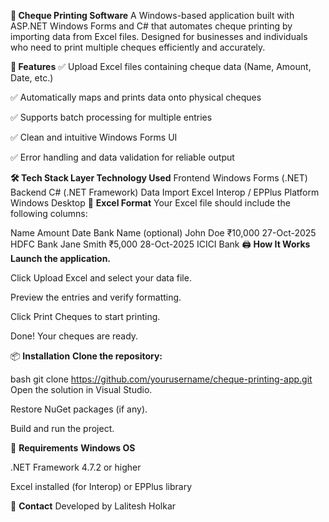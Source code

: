 **🧾 Cheque Printing Software**
A Windows-based application built with ASP.NET Windows Forms and C# that automates cheque printing by importing data from Excel files. Designed for businesses and individuals who need to print multiple cheques efficiently and accurately.

**🚀 Features**
✅ Upload Excel files containing cheque data (Name, Amount, Date, etc.)

✅ Automatically maps and prints data onto physical cheques

✅ Supports batch processing for multiple entries

✅ Clean and intuitive Windows Forms UI

✅ Error handling and data validation for reliable output

**🛠️ Tech Stack
Layer	Technology Used**
Frontend	Windows Forms (.NET)
Backend	C# (.NET Framework)
Data Import	Excel Interop / EPPlus
Platform	Windows Desktop
📂 **Excel Format**
Your Excel file should include the following columns:

Name	Amount	Date	Bank Name (optional)
John Doe	₹10,000	27-Oct-2025	HDFC Bank
Jane Smith	₹5,000	28-Oct-2025	ICICI Bank
🖨️ **How It Works
Launch the application.**

Click Upload Excel and select your data file.

Preview the entries and verify formatting.

Click Print Cheques to start printing.

Done! Your cheques are ready.

📦 **Installation**
**Clone the repository:**

bash
git clone https://github.com/yourusername/cheque-printing-app.git
Open the solution in Visual Studio.

Restore NuGet packages (if any).

Build and run the project.

📌 **Requirements**
**Windows OS**

.NET Framework 4.7.2 or higher

Excel installed (for Interop) or EPPlus library

📧 **Contact**
Developed by Lalitesh Holkar
